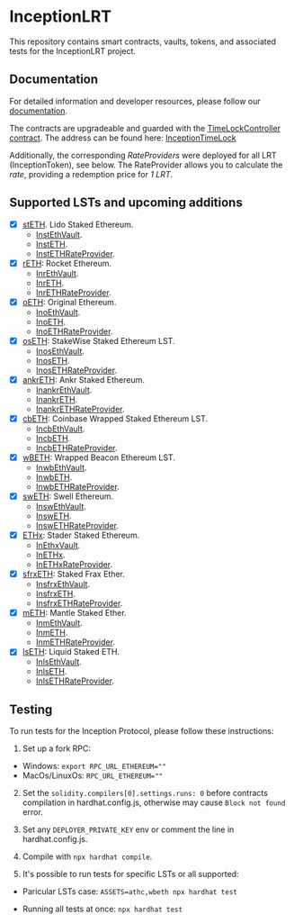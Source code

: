# InceptionLRT

This repository contains smart contracts, vaults, tokens, and associated tests for the InceptionLRT project.

## Documentation

For detailed information and developer resources, please follow our [documentation](https://docs.inceptionlrt.com/for-developers/inception-vault-dev-details-testnet).

The contracts are upgradeable and guarded with the [TimeLockController contract](https://docs.openzeppelin.com/contracts/4.x/api/governance#TimelockController).
The address can be found here: [InceptionTimeLock](https://etherscan.io/address/0x650bd9dee50e3ee15cbb49749ff6abcf55a8fb1e)

Additionally, the corresponding _RateProviders_ were deployed for all LRT (InceptionToken), see below. The RateProvider allows you to calculate the _rate_, providing a redemption price for _1 LRT_.

## Supported LSTs and upcoming additions

- [x] [stETH](https://etherscan.io/address/0xae7ab96520DE3A18E5e111B5EaAb095312D7fE84). Lido Staked Ethereum.
  - [InstEthVault](https://etherscan.io/address/0x814CC6B8fd2555845541FB843f37418b05977d8d).
  - [InstETH](https://etherscan.io/address/0x7FA768E035F956c41d6aeaa3Bd857e7E5141CAd5).
  - [InstETHRateProvider](https://etherscan.io/address/0x343281bb5029c4b698fe736d800115ac64d5de39).
- [x] [rETH](https://etherscan.io/address/0xae78736cd615f374d3085123a210448e74fc6393): Rocket Ethereum.
  - [InrEthVault](https://etherscan.io/address/0x1Aa53BC4Beb82aDf7f5EDEE9e3bBF3434aD59F12).
  - [InrETH](https://etherscan.io/address/0x80d69e79258FE9D056c822461c4eb0B4ca8802E2).
  - [InrETHRateProvider](https://etherscan.io/address/0xD6d553327b16dd6076D69c2DAEc91A50dD1E9F66).
- [x] [oETH](https://etherscan.io/address/0x856c4Efb76C1D1AE02e20CEB03A2A6a08b0b8dC3): Original Ethereum.
  - [InoEthVault](https://etherscan.io/address/0x4878F636A9Aa314B776Ac51A25021C44CAF86bEd).
  - [InoETH](https://etherscan.io/address/0x9181f633E9B9F15A32d5e37094F4C93b333e0E92).
  - [InoETHRateProvider](https://etherscan.io/address/0xbd600020f943f7C61a8123fE2720A05434A3B38b).
- [x] [osETH](https://etherscan.io/address/0xf1C9acDc66974dFB6dEcB12aA385b9cD01190E38): StakeWise Staked Ethereum LST.
  - [InosEthVault](https://etherscan.io/address/0xA9F8c770661BeE8DF2D026edB1Cb6FF763C780FF).
  - [InosETH](https://etherscan.io/address/0xfD07fD5EBEa6F24888a397997E262179Bf494336).
  - [InosETHRateProvider](https://etherscan.io/address/0x1F27848Ae927Ba278eE575e4A55f6c7ED7BFFe8C).
- [x] [ankrETH](https://etherscan.io/address/0xe95a203b1a91a908f9b9ce46459d101078c2c3cb): Ankr Staked Ethereum.
  - [InankrEthVault](https://etherscan.io/address/0x36B429439AB227fAB170A4dFb3321741c8815e55).
  - [InankrETH](https://etherscan.io/address/0xfa2629B9cF3998D52726994E0FcdB750224D8B9D).
  - [InankrETHRateProvider](https://etherscan.io/address/0x8bC73134A736437da780570308d3b37b67174ddb).
- [x] [cbETH](https://etherscan.io/address/0xBe9895146f7AF43049ca1c1AE358B0541Ea49704): Coinbase Wrapped Staked Ethereum LST.
  - [IncbEthVault](https://etherscan.io/address/0xfE715358368416E01d3A961D3a037b7359735d5e).
  - [IncbETH](https://etherscan.io/address/0xBf19Eead55a6B100667f04F8FBC5371E03E8ab2E).
  - [IncbETHRateProvider](https://etherscan.io/address/0xa1Bb72c5915a7e2C85BaeA2C563858eaCB3F7A45).
- [x] [wBETH](https://etherscan.io/address/0xa2e3356610840701bdf5611a53974510ae27e2e1): Wrapped Beacon Ethereum LST.
  - [InwbEthVault](https://etherscan.io/address/0xC0660932C5dCaD4A1409b7975d147203B1e9A2B6).
  - [InwbETH](https://etherscan.io/address/0xDA9B11Cd701e10C2Ec1a284f80820eDD128c5246).
  - [InwbETHRateProvider](https://etherscan.io/address/0x69c59c3DD7566eb12792203f8F832ca81a050eB1).
- [x] [swETH](https://etherscan.io/address/0xf951e335afb289353dc249e82926178eac7ded78): Swell Ethereum.
  - [InswEthVault](https://etherscan.io/address/0xc4181dC7BB31453C4A48689ce0CBe975e495321c).
  - [InswETH](https://etherscan.io/address/0xC3ADe5aCe1bBb033CcAE8177C12Ecbfa16bD6A9D).
  - [InswETHRateProvider](https://etherscan.io/address/0xebFa0353DFF1801F5c8Ea07448771D6FadD1E721).
- [x] [ETHx](https://etherscan.io/address/0xA35b1B31Ce002FBF2058D22F30f95D405200A15b): Stader Staked Ethereum.
  - [InEthxVault](https://etherscan.io/address/0x90E80E25ABDB6205B08DeBa29a87f7eb039023C2).
  - [InETHx](https://etherscan.io/address/0x57a5a0567187FF4A8dcC1A9bBa86155E355878F2).
  - [InETHxRateProvider](https://etherscan.io/address/0xd812bA3543f9aB64b2BCBcE34fb3b00bFF2bA2FC).
- [x] [sfrxETH](https://etherscan.io/address/0xac3e018457b222d93114458476f3e3416abbe38f): Staked Frax Ether.
  - [InsfrxEthVault](https://etherscan.io/address/0x295234B7E370a5Db2D2447aCA83bc7448f151161).
  - [InsfrxETH](https://etherscan.io/address/0x668308d77be3533c909a692302Cb4D135Bf8041C).
  - [InsfrxETHRateProvider](https://etherscan.io/address/0x07f86901057F392fd3A508b8AbcbaafB08c13B1e).
- [x] [mETH](https://etherscan.io/address/0xd5F7838F5C461fefF7FE49ea5ebaF7728bB0ADfa): Mantle Staked Ether.
  - [InmEthVault](https://etherscan.io/address/0xd0ee89d82183D7Ddaef14C6b4fC0AA742F426355).
  - [InmETH](https://etherscan.io/address/0xeCf3672A6d2147E2A77f07069Fb48d8Cf6F6Fbf9).
  - [InmETHRateProvider](https://etherscan.io/address/0xA22A7A8c550760574Fd7b722C9f7100902D57707).
- [x] [lsETH](https://etherscan.io/address/0x8c1BEd5b9a0928467c9B1341Da1D7BD5e10b6549): Liquid Staked ETH.
  - [InlsEthVault](https://etherscan.io/address/0x6E17a8b5D33e6DBdB9fC61d758BF554b6AD93322).
  - [InlsETH](https://etherscan.io/address/0x94B888E11a9E960A9c3B3528EB6aC807B27Ca62E).
  - [InlsETHRateProvider](https://etherscan.io/address/0x20f6d8e1e821Bd5B94f7bF725AF304Bc5ef09c36).

## Testing

To run tests for the Inception Protocol, please follow these instructions:

1. Set up a fork RPC:

- Windows: `export RPC_URL_ETHEREUM=""`
- MacOs/LinuxOs: `RPC_URL_ETHEREUM=""`

2. Set the `solidity.compilers[0].settings.runs: 0` before contracts compilation in hardhat.config.js,
   otherwise may cause `Block not found` error.

3. Set any `DEPLOYER_PRIVATE_KEY` env or comment the line in hardhat.config.js.

4. Compile with `npx hardhat compile`.

5. It's possible to run tests for specific LSTs or all supported:

- Paricular LSTs case:
  `ASSETS=athc,wbeth npx hardhat test`

- Running all tests at once:
  `npx hardhat test`
